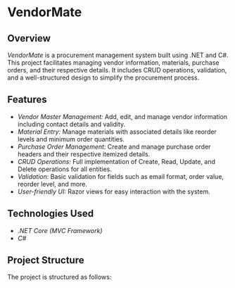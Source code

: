 # VendorMate

## Overview
*VendorMate* is a procurement management system built using .NET and C#. This project facilitates managing vendor information, materials, purchase orders, and their respective details. It includes CRUD operations, validation, and a well-structured design to simplify the procurement process.

## Features
- *Vendor Master Management:* Add, edit, and manage vendor information including contact details and validity.
- *Material Entry:* Manage materials with associated details like reorder levels and minimum order quantities.
- *Purchase Order Management:* Create and manage purchase order headers and their respective itemized details.
- *CRUD Operations:* Full implementation of Create, Read, Update, and Delete operations for all entities.
- *Validation:* Basic validation for fields such as email format, order value, reorder level, and more.
- *User-friendly UI:* Razor views for easy interaction with the system.

## Technologies Used
- *.NET Core (MVC Framework)*
- *C#*


## Project Structure
The project is structured as follows:
